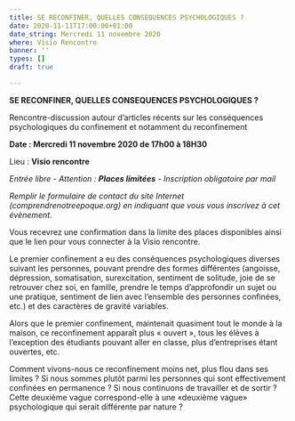 ```yaml
---
title: SE RECONFINER, QUELLES CONSEQUENCES PSYCHOLOGIQUES ?
date: 2020-11-11T17:00:00+01:00
date_string: Mercredi 11 novembre 2020
where: Visio Rencontre
banner: ''
types: []
draft: true

---
```

**SE RECONFINER, QUELLES CONSEQUENCES PSYCHOLOGIQUES ?**

Rencontre-discussion autour d’articles récents sur les conséquences psychologiques du confinement et notamment du reconfinement

**Date : Mercredi 11 novembre 2020 de 17h00 à 18H30**

Lieu : **Visio rencontre**

_Entrée libre - Attention : **Places limitées** - Inscription obligatoire par mail_

_Remplir le formulaire de contact du site Internet (comprendrenotreepoque.org) en indiquant que vous vous inscrivez à cet évènement._

Vous recevrez une confirmation dans la limite des places disponibles ainsi que le lien pour vous connecter à la Visio rencontre.

Le premier confinement a eu des conséquences psychologiques diverses suivant les personnes, pouvant prendre des formes différentes (angoisse, dépression, somatisation, surexcitation, sentiment de solitude, joie de se retrouver chez soi, en famille, prendre le temps d’approfondir un sujet ou une pratique, sentiment de lien avec l’ensemble des personnes confinées, etc.) et des caractères de gravité variables.

Alors que le premier confinement, maintenait quasiment tout le monde à la maison, ce reconfinement apparaît plus « ouvert », tous les élèves à l’exception des étudiants pouvant aller en classe, plus d’entreprises étant ouvertes, etc.

Comment vivons-nous ce reconfinement moins net, plus flou dans ses limites ? Si nous sommes plutôt parmi les personnes qui sont effectivement confinées en permanence ? Si nous continuons de travailler et de sortir ? Cette deuxième vague correspond-elle à une «deuxième vague» psychologique qui serait différente par nature ?